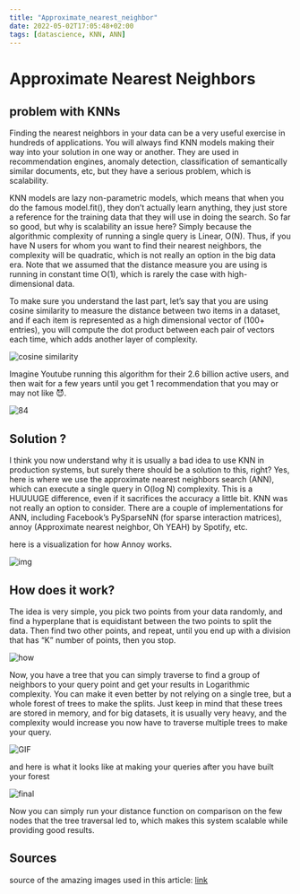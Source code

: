 ```yaml
---
title: "Approximate_nearest_neighbor"
date: 2022-05-02T17:05:48+02:00
tags: [datascience, KNN, ANN]
---
```


# Approximate Nearest Neighbors

## problem with KNNs 
Finding the nearest neighbors in your data can be a very useful exercise in hundreds of applications. You will always find KNN models making their way into your solution in one way or another. They are used in recommendation engines, anomaly detection, classification of semantically similar documents, etc, but they have a serious problem, which is scalability. 

KNN models are lazy non-parametric models, which means that when you do the famous model.fit(), they don’t actually learn anything, they just store a reference for the training data that they will use in doing the search.
So far so good, but why is scalability an issue here? Simply because the algorithmic complexity of running a single query is Linear, O(N). Thus, if you have N users for whom you want to find their nearest neighbors, the complexity will be quadratic, which is not really an option in the big data era. Note that we assumed that the distance measure you are using is running in constant time O(1), which is rarely the case with high-dimensional data. 

To make sure you understand the last part, let’s say that you are using cosine similarity to measure the distance between two items in a dataset, and if each item is represented as a high dimensional vector of (100+ entries), you will compute the dot product between each pair of vectors each time, which adds another layer of complexity.

![cosine similarity](https://media-exp1.licdn.com/dms/image/C4D12AQHnPa6XJwklBw/article-inline_image-shrink_1500_2232/0/1651434418634?e=2147483647&v=beta&t=ghc0xBSuoR2RESJpSzOCekgov_y2pr8spWrLS-JnMQA)


Imagine Youtube running this algorithm for their 2.6 billion active users, and then wait for a few years until you get 1 recommendation that you may or may not like 😈.

![84](https://media-exp1.licdn.com/dms/image/C4D12AQHDT4U5yhz4EQ/article-inline_image-shrink_1500_2232/0/1651434573950?e=2147483647&v=beta&t=OOX_zNPghGAKim-Du0-At2jjRPV3vziY7FT0sQdLprs)

## Solution ?

 I think you now understand why it is usually a bad idea to use KNN in production systems, but surely there should be a solution to this, right? Yes, here is where we use the approximate nearest neighbors search (ANN), which can execute a single query in O(log N) complexity. This is a HUUUUGE difference, even if it sacrifices the accuracy a little bit. KNN was not really an option to consider. There are a couple of implementations for ANN, including Facebook’s PySparseNN (for sparse interaction matrices), annoy (Approximate nearest neighbor, Oh YEAH) by Spotify, etc.

here is a visualization for how Annoy works.

![img](https://media-exp1.licdn.com/dms/image/C4D12AQH27SvTXzNxvg/article-inline_image-shrink_1500_2232/0/1651434527947?e=2147483647&v=beta&t=sSZCZO1GLuEWcvXbOkfLRK376-wU-IOORxkRCw-tsW4)

## How does it work?
The idea is very simple, you pick two points from your data randomly, and find a hyperplane that is equidistant between the two points to split the data. Then find two other points, and repeat, until you end up with a division that has “K” number of points, then you stop.

![how](https://media-exp1.licdn.com/dms/image/C4D12AQEoMfFf51D7KA/article-inline_image-shrink_1500_2232/0/1651434831833?e=2147483647&v=beta&t=nVkWExjDJIFwB5wqtEodFBonDLHT0MMBY4DSCaoxFuI)

Now, you have a tree that you can simply traverse to find a group of neighbors to your query point and get your results in Logarithmic complexity. You can make it even better by not relying on a single tree, but a whole forest of trees to make the splits. Just keep in mind that these trees are stored in memory, and for big datasets, it is usually very heavy, and the complexity would increase you now have to traverse multiple trees to make your query. 

![GIF](https://media-exp1.licdn.com/dms/image/C4D12AQHDNxPaOVnV1g/article-inline_image-shrink_1000_1488/0/1651434672506?e=2147483647&v=beta&t=HPmSo3fVQBnQ1__5bpHBkBw4gwMUh6WWad6ayiIfOS0)

and here is what it looks like at making your queries after you have built your forest

![final](https://media-exp1.licdn.com/dms/image/C4D12AQEQfUSZiE728A/article-inline_image-shrink_1000_1488/0/1651435204463?e=2147483647&v=beta&t=uJyDu7sCqalE_wTlaptaBJMlODK_CzFwPwuoBKZNyFs)

Now you can simply run your distance function on comparison on the few nodes that the tree traversal led to, which makes this system scalable while providing good results.

## Sources 
source of the amazing images used in this article: [link](https://erikbern.com/2015/10/01/nearest-neighbors-and-vector-models-part-2-how-to-search-in-high-dimensional-spaces.html)
